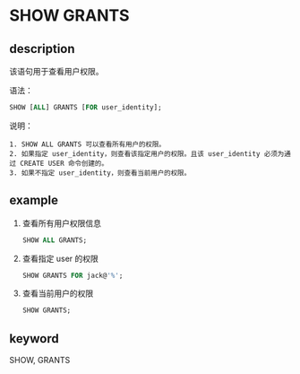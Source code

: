 # SHOW GRANTS

## description

该语句用于查看用户权限。

语法：

```sql
SHOW [ALL] GRANTS [FOR user_identity];
```

说明：

```plain text
1. SHOW ALL GRANTS 可以查看所有用户的权限。
2. 如果指定 user_identity，则查看该指定用户的权限。且该 user_identity 必须为通过 CREATE USER 命令创建的。
3. 如果不指定 user_identity，则查看当前用户的权限。
```

## example

1. 查看所有用户权限信息

    ```sql
    SHOW ALL GRANTS; 
    ```

2. 查看指定 user 的权限

    ```sql
    SHOW GRANTS FOR jack@'%';
    ```

3. 查看当前用户的权限

    ```sql
    SHOW GRANTS;
    ```

## keyword

SHOW, GRANTS
